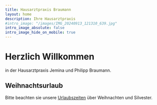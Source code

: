```yaml
---
title: Hausarztpraxis Braumann
layout: home
description: Ihre Hausarztpraxis
#intro_image: "/images/IMG_20240913_121310_639.jpg"
intro_image_absolute: false
intro_image_hide_on_mobile: true
---
```


# Herzlich Willkommen

in der Hausarztpraxis Jemina und Philipp Braumann.

## Weihnachtsurlaub

Bitte beachten sie unsere [Urlaubszeiten](/urlaub) über Weihnachten und Silvester.

